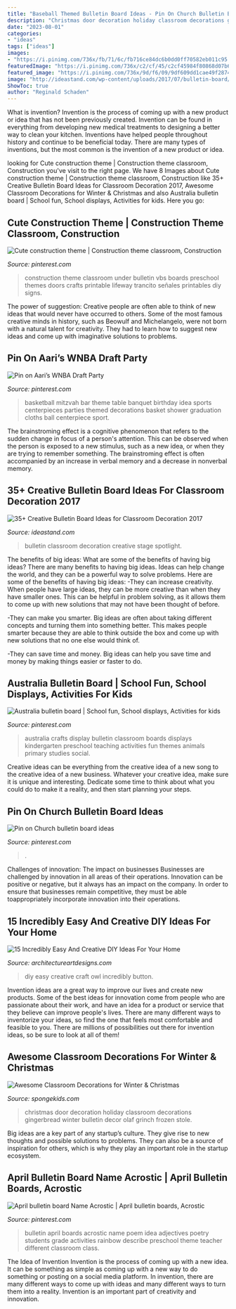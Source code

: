 ```yaml
---
title: "Baseball Themed Bulletin Board Ideas - Pin On Church Bulletin Board Ideas"
description: "Christmas door decoration holiday classroom decorations gingerbread winter bulletin decor olaf grinch frozen stole"
date: "2023-08-01"
categories:
- "ideas"
tags: ["ideas"]
images:
- "https://i.pinimg.com/736x/fb/71/6c/fb716ce84dc6b0dd0ff70582eb011c95.jpg"
featuredImage: "https://i.pinimg.com/736x/c2/cf/45/c2cf45984f80868d07b63112faf011e1--australia-crafts-teaching-ideas.jpg"
featured_image: "https://i.pinimg.com/736x/9d/f6/09/9df609dd1cae49f287455ab838563939.jpg"
image: "http://ideastand.com/wp-content/uploads/2017/07/bulletin-board/11-bulletin-board-ideas-for-classroom.jpg"
ShowToc: true
author: "Reginald Schaden"
---
```



What is invention?
Invention is the process of coming up with a new product or idea that has not been previously created. Invention can be found in everything from developing new medical treatments to designing a better way to clean your kitchen. Inventions have helped people throughout history and continue to be beneficial today. There are many types of inventions, but the most common is the invention of a new product or idea.

	

		
looking for Cute construction theme | Construction theme classroom, Construction you've visit to the right page. We have 8 Images about Cute construction theme | Construction theme classroom, Construction like 35+ Creative Bulletin Board Ideas for Classroom Decoration 2017, Awesome Classroom Decorations for Winter &amp; Christmas and also Australia bulletin board | School fun, School displays, Activities for kids. Here you go:
		
    
## Cute Construction Theme | Construction Theme Classroom, Construction

<img loading=lazy src="https://i.pinimg.com/736x/9d/f6/09/9df609dd1cae49f287455ab838563939.jpg" onerror="this.onerror=null;this.src='https://tse1.mm.bing.net/th?id=OIP.Q8m30dNDaIte7Z2XQbXKgQHaJ4&amp;pid=15.1';" alt="Cute construction theme | Construction theme classroom, Construction">

_Source: pinterest.com_

>construction theme classroom under bulletin vbs boards preschool themes doors crafts printable lifeway trancito señales printables diy signs. 

	

The power of suggestion:
Creative people are often able to think of new ideas that would never have occurred to others. Some of the most famous creative minds in history, such as Beowulf and Michelangelo, were not born with a natural talent for creativity. They had to learn how to suggest new ideas and come up with imaginative solutions to problems.

    
## Pin On Aari’s WNBA Draft Party

<img loading=lazy src="https://i.pinimg.com/736x/e1/52/e0/e152e023211ea1aa1a8ba412aef34d31.jpg" onerror="this.onerror=null;this.src='https://tse2.mm.bing.net/th?id=OIP.59_VHgOTuZQHLptf2bBUCgAAAA&amp;pid=15.1';" alt="Pin on Aari’s WNBA Draft Party">

_Source: pinterest.com_

>basketball mitzvah bar theme table banquet birthday idea sports centerpieces parties themed decorations basket shower graduation cloths ball centerpiece sport. 

	

The brainstroming effect is a cognitive phenomenon that refers to the sudden change in focus of a person's attention. This can be observed when the person is exposed to a new stimulus, such as a new idea, or when they are trying to remember something. The brainstroming effect is often accompanied by an increase in verbal memory and a decrease in nonverbal memory.

    
## 35+ Creative Bulletin Board Ideas For Classroom Decoration 2017

<img loading=lazy src="http://ideastand.com/wp-content/uploads/2017/07/bulletin-board/11-bulletin-board-ideas-for-classroom.jpg" onerror="this.onerror=null;this.src='https://tse1.mm.bing.net/th?id=OIP.7aRDDQnXYg7L06z1Mz7hbAHaJ3&amp;pid=15.1';" alt="35+ Creative Bulletin Board Ideas for Classroom Decoration 2017">

_Source: ideastand.com_

>bulletin classroom decoration creative stage spotlight. 

	

The benefits of big ideas: What are some of the benefits of having big ideas?
There are many benefits to having big ideas. Ideas can help change the world, and they can be a powerful way to solve problems. Here are some of the benefits of having big ideas: 
-They can increase creativity. When people have large ideas, they can be more creative than when they have smaller ones. This can be helpful in problem solving, as it allows them to come up with new solutions that may not have been thought of before. 

-They can make you smarter. Big ideas are often about taking different concepts and turning them into something better. This makes people smarter because they are able to think outside the box and come up with new solutions that no one else would think of. 

-They can save time and money. Big ideas can help you save time and money by making things easier or faster to do.

    
## Australia Bulletin Board | School Fun, School Displays, Activities For Kids

<img loading=lazy src="https://i.pinimg.com/736x/c2/cf/45/c2cf45984f80868d07b63112faf011e1--australia-crafts-teaching-ideas.jpg" onerror="this.onerror=null;this.src='https://tse3.mm.bing.net/th?id=OIP.ukQuANcp1k7ngbsJCm-UBQHaFj&amp;pid=15.1';" alt="Australia bulletin board | School fun, School displays, Activities for kids">

_Source: pinterest.com_

>australia crafts display bulletin classroom boards displays kindergarten preschool teaching activities fun themes animals primary studies social. 

	

Creative ideas can be everything from the creative idea of a new song to the creative idea of a new business. Whatever your creative idea, make sure it is unique and interesting. Dedicate some time to think about what you could do to make it a reality, and then start planning your steps.

    
## Pin On Church Bulletin Board Ideas

<img loading=lazy src="https://i.pinimg.com/736x/fb/71/6c/fb716ce84dc6b0dd0ff70582eb011c95.jpg" onerror="this.onerror=null;this.src='https://tse4.mm.bing.net/th?id=OIP.sk_JuOWPPDFIgYSQHHAyUAHaFj&amp;pid=15.1';" alt="Pin on Church bulletin board ideas">

_Source: pinterest.com_

>. 

	

Challenges of innovation: The impact on businesses
Businesses are challenged by innovation in all areas of their operations. Innovation can be positive or negative, but it always has an impact on the company. In order to ensure that businesses remain competitive, they must be able toappropriately incorporate innovation into their operations.

    
## 15 Incredibly Easy And Creative DIY Ideas For Your Home

<img loading=lazy src="https://www.architectureartdesigns.com/wp-content/uploads/2017/01/15-Incredibly-Easy-And-Creative-DIY-Ideas-For-Your-Home-9.jpg" onerror="this.onerror=null;this.src='https://tse3.mm.bing.net/th?id=OIP.g8s5w1AeovSygexchRDLXgHaK0&amp;pid=15.1';" alt="15 Incredibly Easy And Creative DIY Ideas For Your Home">

_Source: architectureartdesigns.com_

>diy easy creative craft owl incredibly button. 

	

Invention ideas are a great way to improve our lives and create new products. Some of the best ideas for innovation come from people who are passionate about their work, and have an idea for a product or service that they believe can improve people's lives. There are many different ways to inventorize your ideas, so find the one that feels most comfortable and feasible to you. There are millions of possibilities out there for invention ideas, so be sure to look at all of them!

    
## Awesome Classroom Decorations For Winter &amp; Christmas

<img loading=lazy src="http://spongekids.com/wp-content/uploads/2016/11/christmas-bulletin-board/11-christmas-bulletin-board-ideas.jpg" onerror="this.onerror=null;this.src='https://tse4.mm.bing.net/th?id=OIP.-oGVygNx6HDeWuoJd_VFhAHaJ4&amp;pid=15.1';" alt="Awesome Classroom Decorations for Winter &amp; Christmas">

_Source: spongekids.com_

>christmas door decoration holiday classroom decorations gingerbread winter bulletin decor olaf grinch frozen stole. 

	

Big ideas are a key part of any startup’s culture. They give rise to new thoughts and possible solutions to problems. They can also be a source of inspiration for others, which is why they play an important role in the startup ecosystem.

    
## April Bulletin Board Name Acrostic | April Bulletin Boards, Acrostic

<img loading=lazy src="https://i.pinimg.com/736x/e4/a1/00/e4a1008186cb038e10e977889c911a71--april-bulletin-board-ideas-bulletin-boards.jpg" onerror="this.onerror=null;this.src='https://tse4.mm.bing.net/th?id=OIP.gloPOAsfnS3qXl9r-i_XgwHaJ3&amp;pid=15.1';" alt="April bulletin board Name Acrostic | April bulletin boards, Acrostic">

_Source: pinterest.com_

>bulletin april boards acrostic name poem idea adjectives poetry students grade activities rainbow describe preschool theme teacher different classroom class. 

	

The Idea of Invention
Invention is the process of coming up with a new idea. It can be something as simple as coming up with a new way to do something or posting on a social media platform. In invention, there are many different ways to come up with ideas and many different ways to turn them into a reality. Invention is an important part of creativity and innovation.

